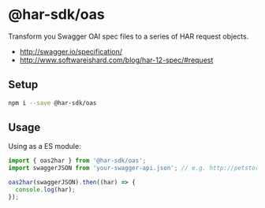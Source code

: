 # @har-sdk/oas

Transform you Swagger OAI spec files to a series of HAR request objects.

- http://swagger.io/specification/
- http://www.softwareishard.com/blog/har-12-spec/#request

## Setup

```bash
npm i --save @har-sdk/oas
```

## Usage

Using as a ES module:

```js
import { oas2har } from '@har-sdk/oas';
import swaggerJSON from 'your-swagger-api.json'; // e.g. http://petstore.swagger.io/v2/swagger.json

oas2har(swaggerJSON).then((har) => {
  console.log(har);
});
```
